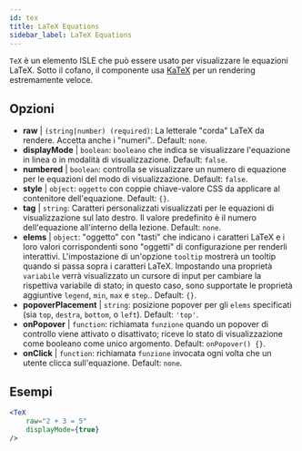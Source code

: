 ```yaml
---
id: tex
title: LaTeX Equations
sidebar_label: LaTeX Equations
---
```


`TeX` è un elemento ISLE che può essere usato per visualizzare le equazioni LaTeX. Sotto il cofano, il componente usa [KaTeX](https://github.com/Khan/KaTeX) per un rendering estremamente veloce.

## Opzioni

* __raw__ | `(string|number) (required)`: La letterale "corda" LaTeX da rendere. Accetta anche i "numeri".. Default: `none`.
* __displayMode__ | `boolean`: `booleano` che indica se visualizzare l'equazione in linea o in modalità di visualizzazione. Default: `false`.
* __numbered__ | `boolean`: controlla se visualizzare un numero di equazione per le equazioni del modo di visualizzazione. Default: `false`.
* __style__ | `object`: `oggetto` con coppie chiave-valore CSS da applicare al contenitore dell'equazione. Default: `{}`.
* __tag__ | `string`: Caratteri personalizzati visualizzati per le equazioni di visualizzazione sul lato destro. Il valore predefinito è il numero dell'equazione all'interno della lezione. Default: `none`.
* __elems__ | `object`: "oggetto" con "tasti" che indicano i caratteri LaTeX e i loro valori corrispondenti sono "oggetti" di configurazione per renderli interattivi. L'impostazione di un'opzione `tooltip` mostrerà un tooltip quando si passa sopra i caratteri LaTeX. Impostando una proprietà `variabile` verrà visualizzato un cursore di input per cambiare la rispettiva variabile di stato; in questo caso, sono supportate le proprietà aggiuntive `legend`, `min`, `max` e `step`.. Default: `{}`.
* __popoverPlacement__ | `string`: posizione popover per gli `elems` specificati (sia `top`, `destra`, `bottom`, o `left`). Default: `'top'`.
* __onPopover__ | `function`: richiamata `funzione` quando un popover di controllo viene attivato o disattivato; riceve lo stato di visualizzazione come booleano come unico argomento. Default: `onPopover() {}`.
* __onClick__ | `function`: richiamata `funzione` invocata ogni volta che un utente clicca sull'equazione. Default: `none`.


## Esempi

```jsx live
<TeX
    raw="2 + 3 = 5"
    displayMode={true}
/>
```



